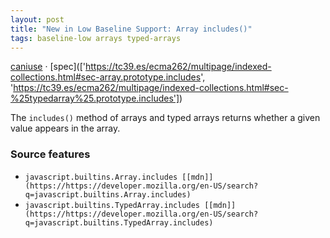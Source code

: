 ```yaml
---
layout: post
title: "New in Low Baseline Support: Array includes()"
tags: baseline-low arrays typed-arrays
---
```


[caniuse](https://caniuse.com/?search=array-includes) · [spec](['https://tc39.es/ecma262/multipage/indexed-collections.html#sec-array.prototype.includes', 'https://tc39.es/ecma262/multipage/indexed-collections.html#sec-%25typedarray%25.prototype.includes'])

The `includes()` method of arrays and typed arrays returns whether a given value appears in the array.

### Source features

- ``javascript.builtins.Array.includes [[mdn]](https://https://developer.mozilla.org/en-US/search?q=javascript.builtins.Array.includes)``
- ``javascript.builtins.TypedArray.includes [[mdn]](https://https://developer.mozilla.org/en-US/search?q=javascript.builtins.TypedArray.includes)``
